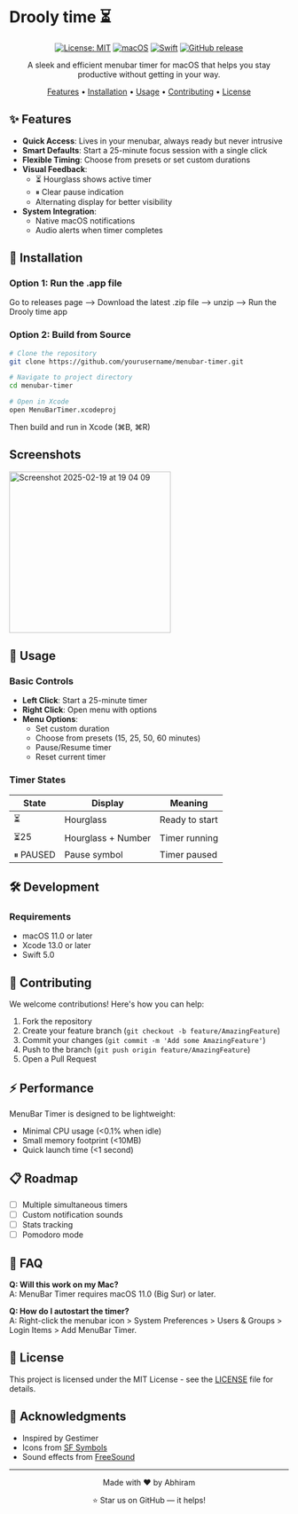 # Drooly time ⏳

<div align="center">

[![License: MIT](https://img.shields.io/badge/License-MIT-yellow.svg)](https://opensource.org/licenses/MIT)
[![macOS](https://img.shields.io/badge/macOS-11.0+-blue.svg)](https://www.apple.com/macos/)
[![Swift](https://img.shields.io/badge/Swift-5.0-orange.svg)](https://swift.org)
[![GitHub release](https://img.shields.io/github/v/release/twilighty-abhi/drooly-time)](https://github.com/twilighty-abhi/drooly-timev/releases)

A sleek and efficient menubar timer for macOS that helps you stay productive without getting in your way.

[Features](#features) • [Installation](#installation) • [Usage](#usage) • [Contributing](#contributing) • [License](#license)



</div>

## ✨ Features

- **Quick Access**: Lives in your menubar, always ready but never intrusive
- **Smart Defaults**: Start a 25-minute focus session with a single click
- **Flexible Timing**: Choose from presets or set custom durations
- **Visual Feedback**: 
  - ⏳ Hourglass shows active timer
  - ⏸ Clear pause indication
  - Alternating display for better visibility
- **System Integration**:
  - Native macOS notifications
  - Audio alerts when timer completes

## 🚀 Installation


### Option 1: Run the .app file
Go to releases page --> Download the latest .zip file --> unzip --> Run the Drooly time app
### Option 2: Build from Source
```bash
# Clone the repository
git clone https://github.com/yourusername/menubar-timer.git

# Navigate to project directory
cd menubar-timer

# Open in Xcode
open MenuBarTimer.xcodeproj
```

Then build and run in Xcode (⌘B, ⌘R)

## Screenshots
<img width="291" alt="Screenshot 2025-02-19 at 19 04 09" src="https://github.com/user-attachments/assets/ff9f87e8-b683-43ad-8aa8-e7bdd71a5a27" />



## 💫 Usage

### Basic Controls
- **Left Click**: Start a 25-minute timer
- **Right Click**: Open menu with options
- **Menu Options**:
  - Set custom duration
  - Choose from presets (15, 25, 50, 60 minutes)
  - Pause/Resume timer
  - Reset current timer

### Timer States
| State | Display | Meaning |
|-------|---------|---------|
| ⏳ | Hourglass | Ready to start |
| ⏳25 | Hourglass + Number | Timer running |
| ⏸ PAUSED | Pause symbol | Timer paused |


## 🛠 Development

### Requirements
- macOS 11.0 or later
- Xcode 13.0 or later
- Swift 5.0



## 🤝 Contributing

We welcome contributions! Here's how you can help:

1. Fork the repository
2. Create your feature branch (`git checkout -b feature/AmazingFeature`)
3. Commit your changes (`git commit -m 'Add some AmazingFeature'`)
4. Push to the branch (`git push origin feature/AmazingFeature`)
5. Open a Pull Request




## ⚡️ Performance

MenuBar Timer is designed to be lightweight:
- Minimal CPU usage (<0.1% when idle)
- Small memory footprint (<10MB)
- Quick launch time (<1 second)

## 📋 Roadmap

- [ ] Multiple simultaneous timers
- [ ] Custom notification sounds
- [ ] Stats tracking
- [ ] Pomodoro mode

## 🙋 FAQ

**Q: Will this work on my Mac?**  
A: MenuBar Timer requires macOS 11.0 (Big Sur) or later.

**Q: How do I autostart the timer?**  
A: Right-click the menubar icon > System Preferences > Users & Groups > Login Items > Add MenuBar Timer.

## 📝 License

This project is licensed under the MIT License - see the [LICENSE](LICENSE) file for details.

## 🙌 Acknowledgments

- Inspired by Gestimer
- Icons from [SF Symbols](https://developer.apple.com/sf-symbols/)
- Sound effects from [FreeSound](https://freesound.org/)

---

<div align="center">
Made with ❤️ by Abhiram

⭐️ Star us on GitHub — it helps!
</div>
